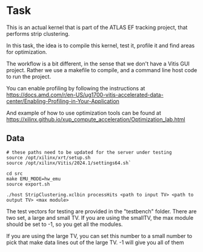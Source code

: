# Task
This is an actual kernel that is part of the ATLAS EF tracking project, that performs strip clustering.

In this task, the idea is to compile this kernel, test it, profile it and find areas for optimization. 

The workflow is a bit different, in the sense that we don't have a Vitis GUI project. Rather we use a makefile to compile, and a command line host code to run the project. 

You can enable profiling by following the instructions at https://docs.amd.com/r/en-US/ug1700-vitis-accelerated-data-center/Enabling-Profiling-in-Your-Application

And example of how to use optimization tools can be found at https://xilinx.github.io/xup_compute_acceleration/Optimization_lab.html

## Data
```
# these paths need to be updated for the server under testing
source /opt/xilinx/xrt/setup.sh
source /opt/xilinx/Vitis/2024.1/settings64.sh`

cd src
make EMU_MODE=hw_emu
source export.sh

./host StripClustering.xclbin processHits <path to input TV> <path to output TV> <max module>
```

The test vectors for testing are provided in the "testbench" folder. There are two set, a large and small TV. If you are using the smallTV, the max module should be set to -1, so you get all the modules.

If you are using the large TV, you can set this number to a small number to pick that make data lines out of the large TV. -1 will give you all of them
